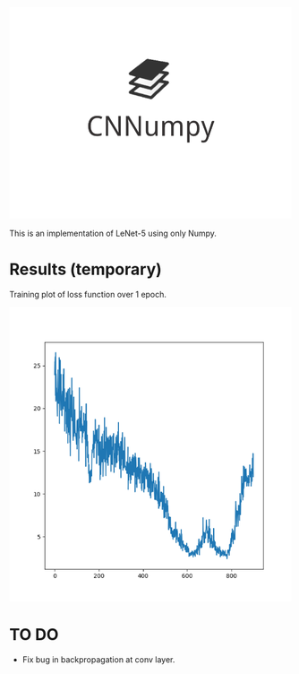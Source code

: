 ![](./img/logo.png)


This is an implementation of LeNet-5 using only Numpy.


# Results (temporary)

Training plot of loss function over 1 epoch.

![](./img/final.png)

# TO DO

- Fix bug in backpropagation at conv layer.